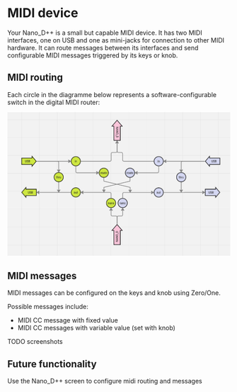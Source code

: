 
# MIDI device

Your Nano_D++ is a small but capable MIDI device. It has two MIDI interfaces, one on USB and one as mini-jacks for connection to other MIDI hardware. It can route messages between its interfaces and send configurable MIDI messages triggered by its keys or knob.

## MIDI routing

Each circle in the diagramme below represents a software-configurable switch in the digital MIDI router:

![MIDI routing diagramme](midi.png)

## MIDI messages

MIDI messages can be configured on the keys and knob using Zero/One.

Possible messages include:

- MIDI CC message with fixed value
- MIDI CC messages with variable value (set with knob)

TODO screenshots


## Future functionality

Use the Nano_D++ screen to configure midi routing and messages




